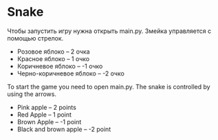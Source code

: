 # Snake

Чтобы запустить игру нужна открыть main.py.
Змейка управляется с помощью стрелок.
- Розовое яблоко – 2 очка
- Красное яблоко – 1 очко
- Коричневое яблоко – -1 очко
- Черно-коричневое яблоко – -2 очко 

To start the game you need to open main.py. 
The snake is controlled by using the arrows.
- Pink apple – 2 points 
- Red Apple – 1 point
- Brown Apple – -1 point
- Black and brown apple – -2 point
